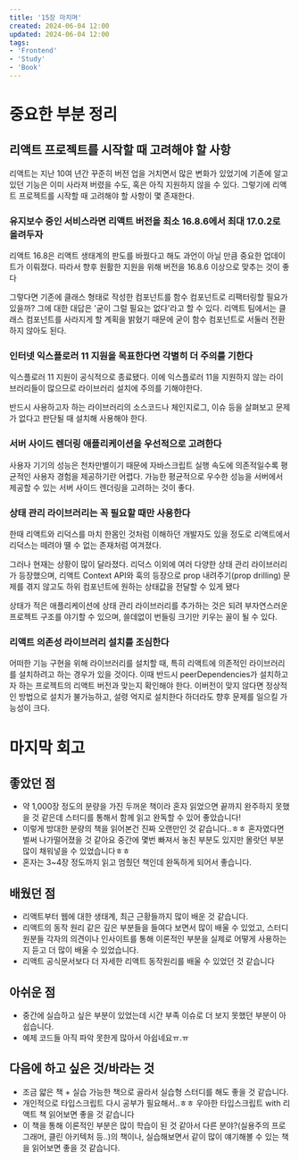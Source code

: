 ```yaml
---
title: '15장 마치며'
created: 2024-06-04 12:00
updated: 2024-06-04 12:00
tags:
- 'Frontend'
- 'Study'
- 'Book'
---
```


# 중요한 부분 정리

## 리액트 프로젝트를 시작할 때 고려해야 할 사항

리액트는 지난 10여 년간 꾸준히 버전 업을 거치면서 많은 변화가 있었기에 기존에 알고 있던 기능은 이미 사라져 버렸을 수도, 혹은 아직 지원하지 않을 수 있다. 그렇기에 리액트 프로젝트를 시작할 때 고려해야 할 사항이 몇 존재한다.

### 유지보수 중인 서비스라면 리액트 버전을 최소 16.8.6에서 최대 17.0.2로 올려두자

리액트 16.8은 리액트 생태계의 판도를 바꿨다고 해도 과언이 아닐 만큼 중요한 업데이트가 이뤄졌다. 따라서 향후 원활한 지원을 위해 버전을 16.8.6 이상으로 맞추는 것이 좋다

그렇다면 기존에 클래스 형태로 작성한 컴포넌트를 함수 컴포넌트로 리팩터링할 필요가 있을까? 그에 대한 대답은 '굳이 그럴 필요는 없다'라고 할 수 있다. 리액트 팀에서는 클래스 컴포넌트를 사라지게 할 계획을 밝혔기 때문에 굳이 함수 컴포넌트로 서둘러 전환하지 않아도 된다.

### 인터넷 익스플로러 11 지원을 목표한다면 각별히 더 주의를 기한다

익스플로러 11 지원이 공식적으로 종료됐다. 이에 익스플로러 11을 지원하지 않는 라이브러리들이 많으므로 라이브러리 설치에 주의를 기해야한다.

반드시 사용하고자 하는 라이브러리의 소스코드나 체인지로그, 이슈 등을 살펴보고 문제가 없다고 판단될 때 설치해 사용해야 한다.

### 서버 사이드 렌더링 애플리케이션을 우선적으로 고려한다

사용자 기기의 성능은 천차만별이기 때문에 자바스크립트 실행 속도에 의존적일수록 평균적인 사용자 경험을 제공하기란 어렵다.
가능한 평균적으로 우수한 성능을 서버에서 제공할 수 있는 서버 사이드 렌더링을 고려하는 것이 좋다.

### 상태 관리 라이브러리는 꼭 필요할 때만 사용한다

한때 리액트와 리덕스를 마치 한몸인 것처럼 이해하던 개발자도 있을 정도로 리액트에서 리덕스는 떼려야 뗼 수 없는 존재처럼 여겨졌다.

그러나 현재는 상황이 많이 달라졌다. 리덕스 이외에 여러 다양한 상태 관리 라이브러리가 등장했으며, 리액트 Context API와 훅의 등장으로 prop 내려주기(prop drilling) 문제를 겪지 않고도 하위 컴포넌트에 원하는 상태값을 전달할 수 있게 됐다

상태가 적은 애플리케이션에 상태 관리 라이브러리를 추가하는 것은 되려 부자연스러운 프로젝트 구조를 야기할 수 있으며, 쓸데없이 번들링 크기만 키우는 꼴이 될 수 있다.

### 리액트 의존성 라이브러리 설치를 조심한다

어떠한 기능 구현을 위해 라이브러리를 설치할 때, 특히 리액트에 의존적인 라이브러리를 설치하려고 하는 경우가 있을 것이다. 이때 반드시 peerDependencies가 설치하고자 하는 프로젝트의 리액트 버전과 맞는지 확인해야 한다. 이버전이 맞지 않다면 정상적인 방법으로 설치가 불가능하고, 설령 억지로 설치한다 하더라도 향후 문제를 일으킬 가능성이 크다.

# 마지막 회고

## 좋았던 점

- 약 1,000장 정도의 분량을 가진 두꺼운 책이라 혼자 읽었으면 끝까지 완주하지 못했을 것 같은데 스터디를 통해서 함께 읽고 완독할 수 있어 좋았습니다!
- 이렇게 방대한 분량의 책을 읽어본건 진짜 오랜만인 것 같습니다..ㅎㅎ 혼자였다면 벌써 나가떨어졌을 것 같아요 중간에 몇번 빠져서 놓친 부분도 있지만 몰랏던 부분 많이 채워넣을 수 있었습니다ㅎㅎ
- 혼자는 3~4장 정도까지 읽고 멈췄던 책인데 완독하게 되어서 좋습니다.

## 배웠던 점

- 리액트부터 웹에 대한 생태계, 최근 근황들까지 많이 배운 것 같습니다.
- 리액트의 동작 원리 같은 깊은 부분들을 들여다 보면서 많이 배울 수 있었고, 스터디원분들 각자의 의견이나 인사이트를 통해 이론적인 부분을 실제로 어떻게 사용하는지 듣고 더 많이 배울 수 있었습니다.
- 리액트 공식문서보다 더 자세한 리액트 동작원리를 배울 수 있었던 것 같습니다

## 아쉬운 점

- 중간에 실습하고 싶은 부분이 있었는데 시간 부족 이슈로 더 보지 못했던 부분이 아쉽습니다.
- 예제 코드들 아직 파악 못한게 많아서 아쉽네요ㅠ.ㅠ

## 다음에 하고 싶은 것/바라는 것

- 조금 얇은 책 + 실습 가능한 책으로 골라서 실습형 스터디를 해도 좋을 것 같습니다.
- 개인적으로 타입스크립트 다시 공부가 필요해서..ㅎㅎ 우아한 타입스크립트 with 리액트 책 읽어보면 좋을 것 같습니다
- 이 책을 통해 이론적인 부분은 많이 학습이 된 것 같아서 다른 분야?(실용주의 프로그래머, 클린 아키텍처 등..)의 책이나, 실습해보면서 같이 많이 얘기해볼 수 있는 책을 읽어보면 좋을 것 같습니다.
